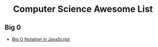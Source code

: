<h1 align="center">
Computer Science Awesome List
</h1>

## Big 0

- [Big O Notation in JavaScript](https://medium.com/cesars-tech-insights/big-o-notation-javascript-25c79f50b19b)